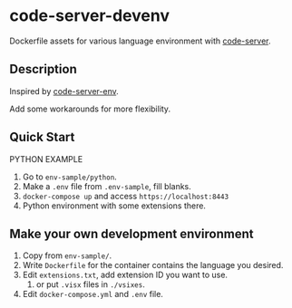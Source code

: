 code-server-devenv
====
Dockerfile assets for various language environment with [code-server](https://github.com/codercom/code-server).

## Description

Inspired by [code-server-env](https://github.com/Mushus/code-server-env).

Add some workarounds for more flexibility.

## Quick Start

PYTHON EXAMPLE

1. Go to `env-sample/python`.
2. Make a `.env` file from `.env-sample`, fill blanks.
3. `docker-compose up` and access `https://localhost:8443`
4. Python environment with some extensions there.

## Make your own development environment

1. Copy from `env-sample/`.
2. Write `Dockerfile` for the container contains the language you desired.
3. Edit `extensions.txt`, add extension ID you want to use.
   1. or put `.visx` files in `./vsixes`.
4. Edit `docker-compose.yml` and `.env` file.

